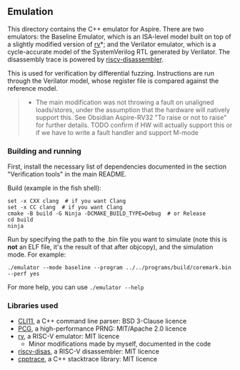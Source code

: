 ## Emulation
This directory contains the C++ emulator for Aspire. There are two emulators: the Baseline Emulator,
which is an ISA-level model built on top of a slightly modified version of [rv](https://github.com/mnurzia/rv)*; 
and the Verilator emulator, which is a cycle-accurate model of the SystemVerilog RTL generated by Verilator.
The disassembly trace is powered by [riscv-disassembler](https://github.com/michaeljclark/riscv-disassembler).

This is used for verification by differential fuzzing. Instructions are run through the Verilator model, whose
register file is compared against the reference model.

> * The main modification was not throwing a fault on unaligned loads/stores, under the assumption that the
> hardware will natively support this. See Obsidian Aspire-RV32 "To raise or not to raise" for further
> details.
> TODO confirm if HW will actually support this or if we have to write a fault handler and support M-mode

### Building and running
First, install the necessary list of dependencies documented in the section "Verification tools" in the main
README.

Build (example in the fish shell):

```
set -x CXX clang  # if you want Clang
set -x CC clang  # if you want Clang
cmake -B build -G Ninja -DCMAKE_BUILD_TYPE=Debug  # or Release
cd build
ninja
```

Run by specifying the path to the .bin file you want to simulate (note this is **not** an ELF file, it's the
result of that after objcopy), and the simulation mode. For example:

```
./emulator --mode baseline --program ../../programs/build/coremark.bin --perf yes
```

For more help, you can use `./emulator --help`

### Libraries used
- [CLI11](https://github.com/CLIUtils/CLI11), a C++ command line parser: BSD 3-Clause licence
- [PCG](https://github.com/imneme/pcg-cpp), a high-performance PRNG: MIT/Apache 2.0 licence
- [rv](https://github.com/mnurzia/rv), a RISC-V emulator: MIT licence
    - Minor modifications made by myself, documented in the code
- [riscv-disas](https://github.com/michaeljclark/riscv-disassembler), a RISC-V disassembler: MIT licence
- [cpptrace](https://github.com/jeremy-rifkin/cpptrace), a C++ stacktrace library: MIT licence
